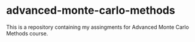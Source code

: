 # advanced-monte-carlo-methods
This is a repository containing my assingments for Advanced Monte Carlo Methods course.

